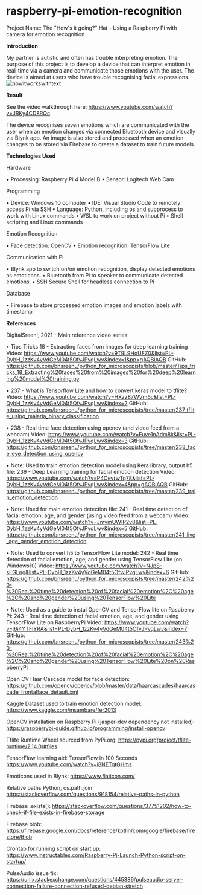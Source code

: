 # raspberry-pi-emotion-recognition
Project Name: The "How's it going?" Hat - Using a Raspberry Pi with camera for emotion recognition

**Introduction**

My partner is autistic and often has trouble interpreting emotion. The purpose of this project is to develop a device that can interpret emotion in real-time via a camera and communicate those emotions with the user. The device is aimed at users who have trouble recognising facial expressions. 
![howitworkswithtext](https://github.com/MartyRath/raspberry-pi-emotion-recognition/assets/91559109/6bb6e446-de80-48fb-90ec-e501bee1d25d)

**Result**

See the video walkthrough here: https://www.youtube.com/watch?v=JRKy4CD8RQc

The device recognises seven emotions which are communicated with the user when an emotion changes via connected Bluetooth device and visually via Blynk app. An image is also stored and processed when an emotion changes to be stored via Firebase to create a dataset to train future models. 

**Technologies Used**

Hardware

•	Processing: Raspberry Pi 4 Model B
•	Sensor: Logitech Web Cam

Programming

•	Device: Windows 10 computer
•	IDE: Visual Studio Code to remotely access Pi via SSH
•	Language: Python, including os and subprocess to work with Linux commands
•	WSL to work on project without Pi
•	Shell scripting and Linux commands

Emotion Recognition

•	Face detection: OpenCV
•	Emotion recognition: TensorFlow Lite

Communication with Pi

•	Blynk app to switch on/on emotion recognition, display detected emotions as emoticons.
•	Bluetooth from Pi to speaker to communicate detected emotions.
•	SSH Secure Shell for headless connection to Pi

Database

•	Firebase to store processed emotion images and emotion labels with timestamp

**References**

DigitalSreeni, 2021 - Main reference video series:

•	Tips Tricks 18 - Extracting faces from images for deep learning training
Video: https://www.youtube.com/watch?v=9T9L9HoUFZ0&list=PL-DybH_1zzKv4yVdGeM04t5OfvJPvqLwv&index=1&pp=gAQBiAQB
GitHub: https://github.com/bnsreenu/python_for_microscopists/blob/master/Tips_tricks_18_Extracting%20faces%20from%20images%20for%20deep%20learning%20model%20training.py

•	237 - What is Tensorflow Lite and how to convert keras model to tflite?
Video: https://www.youtube.com/watch?v=HXzz87WVm6c&list=PL-DybH_1zzKv4yVdGeM04t5OfvJPvqLwv&index=2
GitHub: https://github.com/bnsreenu/python_for_microscopists/tree/master/237_tflite_using_malaria_binary_classification

•	238 - Real time face detection using opencv (and video feed from a webcam)
Video: https://www.youtube.com/watch?v=Fuve1nAdm8k&list=PL-DybH_1zzKv4yVdGeM04t5OfvJPvqLwv&index=3
GitHub: 
https://github.com/bnsreenu/python_for_microscopists/tree/master/238_face_eye_detection_using_opencv

•	Note: Used to train emotion detection model using Kera library, output h5 file: 239 - Deep Learning training for facial emotion detection
Video: https://www.youtube.com/watch?v=P4OevrwTq78&list=PL-DybH_1zzKv4yVdGeM04t5OfvJPvqLwv&index=4&pp=gAQBiAQB
GitHub: https://github.com/bnsreenu/python_for_microscopists/tree/master/239_train_emotion_detection

•	Note: Used for main emotion detection file: 241 - Real time detection of facial emotion, age, and gender (using video feed from a webcam)
Video: https://www.youtube.com/watch?v=JmvmUWIP2v8&list=PL-DybH_1zzKv4yVdGeM04t5OfvJPvqLwv&index=5
GitHub: https://github.com/bnsreenu/python_for_microscopists/tree/master/241_live_age_gender_emotion_detection

•	Note: Used to convert h5 to TensorFlow Lite model: 242 - Real time detection of facial emotion, age, and gender using TensorFlow Lite (on Windows10) 
Video: https://www.youtube.com/watch?v=NJpS-sFGLng&list=PL-DybH_1zzKv4yVdGeM04t5OfvJPvqLwv&index=6
GitHub: https://github.com/bnsreenu/python_for_microscopists/tree/master/242%20-%20Real%20time%20detection%20of%20facial%20emotion%2C%20age%2C%20and%20gender%20using%20TensorFlow%20Lite

•	Note: Used as a guide to instal OpenCV and TensorFlow lite on Raspberry Pi: 243 - Real time detection of facial emotion, age, and gender using TensorFlow Lite on RaspberryPi
Video: https://www.youtube.com/watch?v=j6i4YTFlYRA&list=PL-DybH_1zzKv4yVdGeM04t5OfvJPvqLwv&index=7
GitHub: https://github.com/bnsreenu/python_for_microscopists/tree/master/243%20-%20Real%20time%20detection%20of%20facial%20emotion%2C%20age%2C%20and%20gender%20using%20TensorFlow%20Lite%20on%20RaspberryPi

Open CV Haar Cascade model for face detection:
https://github.com/opencv/opencv/blob/master/data/haarcascades/haarcascade_frontalface_default.xml

Kaggle Dataset used to train emotion detection model:
https://www.kaggle.com/msambare/fer2013

OpenCV installation on Raspberry Pi (jasper-dev dependency not installed):
https://raspberrypi-guide.github.io/programming/install-opencv

Tflite Runtime Wheel sourced from PyPi.org:
https://pypi.org/project/tflite-runtime/2.14.0/#files

TensorFlow learning aid: TensorFlow in 100 Seconds
https://www.youtube.com/watch?v=i8NETqtGHms

Emoticons used in Blynk:
https://www.flaticon.com/

Relative paths Python, os.path.join
https://stackoverflow.com/questions/918154/relative-paths-in-python

Firebase .exists():
https://stackoverflow.com/questions/37751202/how-to-check-if-file-exists-in-firebase-storage

Firebase blob:
https://firebase.google.com/docs/reference/kotlin/com/google/firebase/firestore/Blob

Crontab for running script on start up:
https://www.instructables.com/Raspberry-Pi-Launch-Python-script-on-startup/

PulseAudio issue fix:
https://unix.stackexchange.com/questions/445386/pulseaudio-server-connection-failure-connection-refused-debian-stretch

